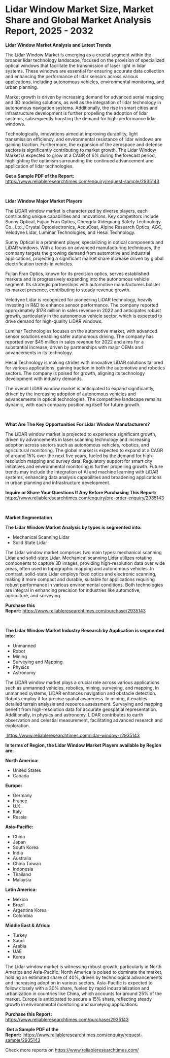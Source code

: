 <p><h1>Lidar Window Market Size, Market Share and Global Market Analysis Report, 2025 - 2032</h1></p><p><strong>Lidar Window Market Analysis and Latest Trends</strong></p>
<p><p>The Lidar Window Market is emerging as a crucial segment within the broader lidar technology landscape, focused on the provision of specialized optical windows that facilitate the transmission of laser light in lidar systems. These windows are essential for ensuring accurate data collection and enhancing the performance of lidar sensors across various applications, including autonomous vehicles, environmental monitoring, and urban planning.</p><p>Market growth is driven by increasing demand for advanced aerial mapping and 3D modeling solutions, as well as the integration of lidar technology in autonomous navigation systems. Additionally, the rise in smart cities and infrastructure development is further propelling the adoption of lidar systems, subsequently boosting the demand for high-performance lidar windows.</p><p>Technologically, innovations aimed at improving durability, light transmission efficiency, and environmental resistance of lidar windows are gaining traction. Furthermore, the expansion of the aerospace and defense sectors is significantly contributing to market growth. The Lidar Window Market is expected to grow at a CAGR of 6% during the forecast period, highlighting the optimism surrounding the continued advancement and application of lidar technologies.</p></p>
<p><strong>Get a Sample PDF of the Report:&nbsp;</strong> <a href="https://www.reliableresearchtimes.com/enquiry/request-sample/2935143?utm_campaign=3040&utm_medium=2&utm_source=Github&utm_content=ia&utm_term=14032025&utm_id=lidar-window">https://www.reliableresearchtimes.com/enquiry/request-sample/2935143</a></p>
<p>&nbsp;</p>
<p><strong>Lidar Window Major Market Players</strong></p>
<p><p>The LiDAR window market is characterized by diverse players, each contributing unique capabilities and innovations. Key competitors include Sunny Optical, Fujian Fran Optics, Chengdu Xideguang Safety Technology Co., Ltd., Crystal Optoelectronics, AccuCoat, Alpine Research Optics, AGC, Velodyne Lidar, Luminar Technologies, and Hesai Technology.</p><p>Sunny Optical is a prominent player, specializing in optical components and LiDAR windows. With a focus on advanced manufacturing techniques, the company targets the growing demand from automotive and industrial applications, projecting a significant market share increase driven by global electrification trends in vehicles.</p><p>Fujian Fran Optics, known for its precision optics, serves established markets and is progressively expanding into the autonomous vehicle segment. Its strategic partnerships with automotive manufacturers bolster its market presence, contributing to steady revenue growth.</p><p>Velodyne Lidar is recognized for pioneering LiDAR technology, heavily investing in R&D to enhance sensor performance. The company reported approximately $178 million in sales revenue in 2022 and anticipates robust growth, particularly in the autonomous vehicle sector, which is expected to drive demand for high-quality LiDAR windows.</p><p>Luminar Technologies focuses on the automotive market, with advanced sensor solutions enabling safer autonomous driving. The company has reported over $45 million in sales revenue for 2022 and aims for a substantial increase, driven by partnerships with major OEMs and advancements in its technology.</p><p>Hesai Technology is making strides with innovative LiDAR solutions tailored for various applications, gaining traction in both the automotive and robotics sectors. The company is poised for growth, aligning its technology development with industry demands.</p><p>The overall LiDAR window market is anticipated to expand significantly, driven by the increasing adoption of autonomous vehicles and advancements in optical technologies. The competitive landscape remains dynamic, with each company positioning itself for future growth.</p></p>
<p>&nbsp;</p>
<p><strong>What Are The Key Opportunities For Lidar Window Manufacturers?</strong></p>
<p><p>The LiDAR window market is projected to experience significant growth, driven by advancements in laser scanning technology and increasing adoption across sectors such as autonomous vehicles, robotics, and agricultural monitoring. The global market is expected to expand at a CAGR of around 15% over the next five years, fueled by the demand for high-resolution mapping and survey data. Regulatory support for smart city initiatives and environmental monitoring is further propelling growth. Future trends may include the integration of AI and machine learning with LiDAR systems, enhancing data analysis capabilities and broadening applications in urban planning and infrastructure development.</p></p>
<p><strong>Inquire or Share Your Questions If Any Before Purchasing This Report:</strong> <a href="https://www.reliableresearchtimes.com/enquiry/pre-order-enquiry/2935143?utm_campaign=3040&utm_medium=2&utm_source=Github&utm_content=ia&utm_term=14032025&utm_id=lidar-window">https://www.reliableresearchtimes.com/enquiry/pre-order-enquiry/2935143</a></p>
<p>&nbsp;</p>
<p><strong>Market Segmentation</strong></p>
<p><strong>The Lidar Window Market Analysis by types is segmented into:</strong></p>
<p><ul><li>Mechanical Scanning Lidar</li><li>Solid State Lidar</li></ul></p>
<p><p>The Lidar window market comprises two main types: mechanical scanning Lidar and solid-state Lidar. Mechanical scanning Lidar utilizes rotating components to capture 3D images, providing high-resolution data over wide areas, often used in topographic mapping and autonomous vehicles. In contrast, solid-state Lidar employs fixed optics and electronic scanning, making it more compact and durable, suitable for applications requiring robust performance in various environmental conditions. Both technologies are integral in enhancing precision for industries like automotive, agriculture, and surveying.</p></p>
<p><strong>Purchase this Report:&nbsp;</strong><a href="https://www.reliableresearchtimes.com/purchase/2935143?utm_campaign=3040&utm_medium=2&utm_source=Github&utm_content=ia&utm_term=14032025&utm_id=lidar-window">https://www.reliableresearchtimes.com/purchase/2935143</a></p>
<p>&nbsp;</p>
<p><strong>The Lidar Window Market Industry Research by Application is segmented into:</strong></p>
<p><ul><li>Unmanned</li><li>Robot</li><li>Mining</li><li>Surveying and Mapping</li><li>Physics</li><li>Astronomy</li></ul></p>
<p><p>The LiDAR window market plays a crucial role across various applications such as unmanned vehicles, robotics, mining, surveying, and mapping. In unmanned systems, LiDAR enhances navigation and obstacle detection. Robots employ it for precise spatial awareness. In mining, it enables detailed terrain analysis and resource assessment. Surveying and mapping benefit from high-resolution data for accurate geospatial representation. Additionally, in physics and astronomy, LiDAR contributes to earth observation and celestial measurement, facilitating advanced research and exploration.</p></p>
<p><a href="https://www.reliableresearchtimes.com/lidar-window-r2935143?utm_campaign=3040&utm_medium=2&utm_source=Github&utm_content=ia&utm_term=14032025&utm_id=lidar-window">&nbsp;https://www.reliableresearchtimes.com/lidar-window-r2935143</a></p>
<p><strong>In terms of Region, the Lidar Window Market Players available by Region are:</strong></p>
<p>
    <p> <strong> North America: </strong>
        <ul>
            <li>United States</li>
            <li>Canada</li>
        </ul>
        </p> 
    <p> <strong> Europe: </strong>
        <ul>
            <li>Germany</li>
            <li>France</li>
            <li>U.K.</li>
            <li>Italy</li>
            <li>Russia</li>
        </ul>
        </p> 
    <p> <strong> Asia-Pacific: </strong>
        <ul>
            <li>China</li>
            <li>Japan</li>
            <li>South Korea</li>
            <li>India</li>
            <li>Australia</li>
            <li>China Taiwan</li>
            <li>Indonesia</li>
            <li>Thailand</li>
            <li>Malaysia</li>
        </ul>
        </p> 
    <p> <strong> Latin America: </strong>
        <ul>
            <li>Mexico</li>
            <li>Brazil</li>
            <li>Argentina Korea</li>
            <li>Colombia</li>
        </ul>
        </p> 
    <p> <strong> Middle East & Africa: </strong>
        <ul>
            <li>Turkey</li>
            <li>Saudi</li>
            <li>Arabia</li>
            <li>UAE</li>
            <li>Korea</li>
        </ul>
    </p>
    </p>
<p><p>The Lidar window market is witnessing robust growth, particularly in North America and Asia-Pacific. North America is poised to dominate the market, holding an estimated share of 40%, driven by technological advancements and increasing adoption in various sectors. Asia-Pacific is expected to follow closely with a 30% share, fueled by rapid industrialization and urbanization in countries like China, which accounts for around 25% of the market. Europe is anticipated to secure a 15% share, reflecting steady growth in environmental monitoring and surveying applications.</p></p>
<p><strong>Purchase this Report: </strong><a href="https://www.reliableresearchtimes.com/purchase/2935143?utm_campaign=3040&utm_medium=2&utm_source=Github&utm_content=ia&utm_term=14032025&utm_id=lidar-window">https://www.reliableresearchtimes.com/purchase/2935143</a></p>
<p>&nbsp;<strong>Get a Sample PDF of the Report:&nbsp;&nbsp;</strong><a href="https://www.reliableresearchtimes.com/enquiry/request-sample/2935143?utm_campaign=3040&utm_medium=2&utm_source=Github&utm_content=ia&utm_term=14032025&utm_id=lidar-window">https://www.reliableresearchtimes.com/enquiry/request-sample/2935143</a></p>
<p><strong></strong></p>
<p>Check more reports on <a href="https://www.reliableresearchtimes.com/?utm_campaign=3040&utm_medium=2&utm_source=Github&utm_content=ia&utm_term=14032025&utm_id=lidar-window">https://www.reliableresearchtimes.com/</a></p>